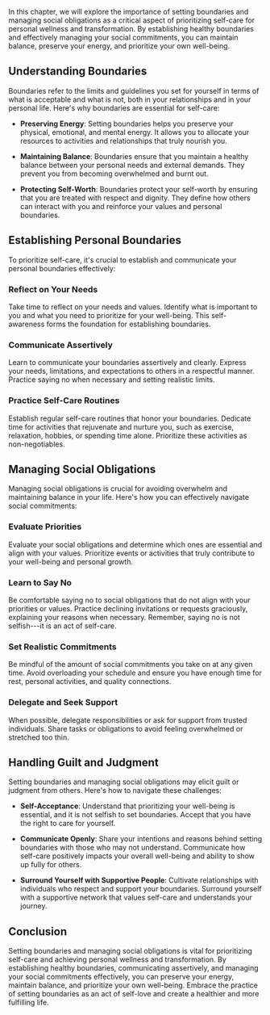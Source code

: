 
In this chapter, we will explore the importance of setting boundaries and managing social obligations as a critical aspect of prioritizing self-care for personal wellness and transformation. By establishing healthy boundaries and effectively managing your social commitments, you can maintain balance, preserve your energy, and prioritize your own well-being.

Understanding Boundaries
------------------------

Boundaries refer to the limits and guidelines you set for yourself in terms of what is acceptable and what is not, both in your relationships and in your personal life. Here's why boundaries are essential for self-care:

* **Preserving Energy**: Setting boundaries helps you preserve your physical, emotional, and mental energy. It allows you to allocate your resources to activities and relationships that truly nourish you.

* **Maintaining Balance**: Boundaries ensure that you maintain a healthy balance between your personal needs and external demands. They prevent you from becoming overwhelmed and burnt out.

* **Protecting Self-Worth**: Boundaries protect your self-worth by ensuring that you are treated with respect and dignity. They define how others can interact with you and reinforce your values and personal boundaries.

Establishing Personal Boundaries
--------------------------------

To prioritize self-care, it's crucial to establish and communicate your personal boundaries effectively:

### Reflect on Your Needs

Take time to reflect on your needs and values. Identify what is important to you and what you need to prioritize for your well-being. This self-awareness forms the foundation for establishing boundaries.

### Communicate Assertively

Learn to communicate your boundaries assertively and clearly. Express your needs, limitations, and expectations to others in a respectful manner. Practice saying no when necessary and setting realistic limits.

### Practice Self-Care Routines

Establish regular self-care routines that honor your boundaries. Dedicate time for activities that rejuvenate and nurture you, such as exercise, relaxation, hobbies, or spending time alone. Prioritize these activities as non-negotiables.

Managing Social Obligations
---------------------------

Managing social obligations is crucial for avoiding overwhelm and maintaining balance in your life. Here's how you can effectively navigate social commitments:

### Evaluate Priorities

Evaluate your social obligations and determine which ones are essential and align with your values. Prioritize events or activities that truly contribute to your well-being and personal growth.

### Learn to Say No

Be comfortable saying no to social obligations that do not align with your priorities or values. Practice declining invitations or requests graciously, explaining your reasons when necessary. Remember, saying no is not selfish---it is an act of self-care.

### Set Realistic Commitments

Be mindful of the amount of social commitments you take on at any given time. Avoid overloading your schedule and ensure you have enough time for rest, personal activities, and quality connections.

### Delegate and Seek Support

When possible, delegate responsibilities or ask for support from trusted individuals. Share tasks or obligations to avoid feeling overwhelmed or stretched too thin.

Handling Guilt and Judgment
---------------------------

Setting boundaries and managing social obligations may elicit guilt or judgment from others. Here's how to navigate these challenges:

* **Self-Acceptance**: Understand that prioritizing your well-being is essential, and it is not selfish to set boundaries. Accept that you have the right to care for yourself.

* **Communicate Openly**: Share your intentions and reasons behind setting boundaries with those who may not understand. Communicate how self-care positively impacts your overall well-being and ability to show up fully for others.

* **Surround Yourself with Supportive People**: Cultivate relationships with individuals who respect and support your boundaries. Surround yourself with a supportive network that values self-care and understands your journey.

Conclusion
----------

Setting boundaries and managing social obligations is vital for prioritizing self-care and achieving personal wellness and transformation. By establishing healthy boundaries, communicating assertively, and managing your social commitments effectively, you can preserve your energy, maintain balance, and prioritize your own well-being. Embrace the practice of setting boundaries as an act of self-love and create a healthier and more fulfilling life.

